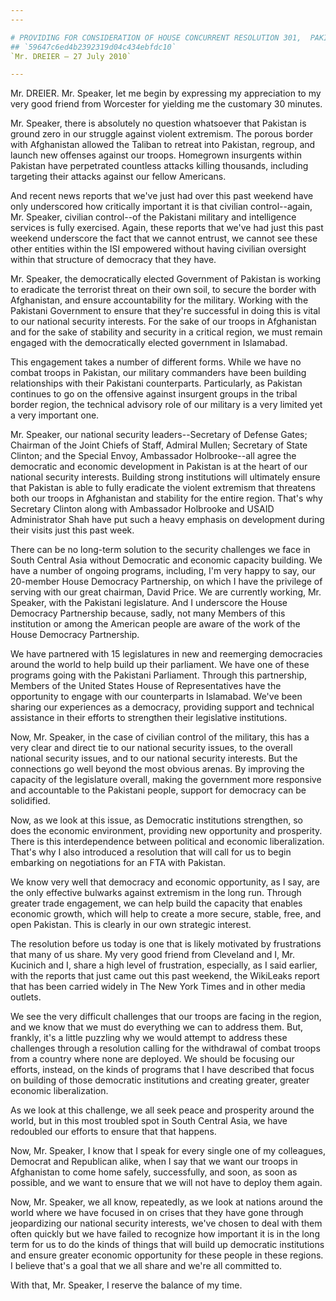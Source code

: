 ```yaml
---
---

# PROVIDING FOR CONSIDERATION OF HOUSE CONCURRENT RESOLUTION 301,  PAKISTAN WAR POWERS RESOLUTION
## `59647c6ed4b2392319d04c434ebfdc10`
`Mr. DREIER — 27 July 2010`

---
```



Mr. DREIER. Mr. Speaker, let me begin by expressing my appreciation 
to my very good friend from Worcester for yielding me the customary 30 
minutes.

Mr. Speaker, there is absolutely no question whatsoever that Pakistan 
is ground zero in our struggle against violent extremism. The porous 
border with Afghanistan allowed the Taliban to retreat into Pakistan, 
regroup, and launch new offenses against our troops. Homegrown 
insurgents within Pakistan have perpetrated countless attacks killing 
thousands, including targeting their attacks against our fellow 
Americans.

And recent news reports that we've just had over this past weekend 
have only underscored how critically important it is that civilian 
control--again, Mr. Speaker, civilian control--of the Pakistani 
military and intelligence services is fully exercised. Again, these 
reports that we've had just this past weekend underscore the fact that 
we cannot entrust, we cannot see these other entities within the ISI 
empowered without having civilian oversight within that structure of 
democracy that they have.

Mr. Speaker, the democratically elected Government of Pakistan is 
working to eradicate the terrorist threat on their own soil, to secure 
the border with Afghanistan, and ensure accountability for the 
military. Working with the Pakistani Government to ensure that they're 
successful in doing this is vital to our national security interests. 
For the sake of our troops in Afghanistan and for the sake of stability 
and security in a critical region, we must remain engaged with the 
democratically elected government in Islamabad.

This engagement takes a number of different forms. While we have no 
combat troops in Pakistan, our military commanders have been building 
relationships with their Pakistani counterparts. Particularly, as 
Pakistan continues to go on the offensive against insurgent groups in 
the tribal border region, the technical advisory role of our military 
is a very limited yet a very important one.

Mr. Speaker, our national security leaders--Secretary of Defense 
Gates; Chairman of the Joint Chiefs of Staff, Admiral Mullen; Secretary 
of State Clinton; and the Special Envoy, Ambassador Holbrooke--all 
agree the democratic and economic development in Pakistan is at the 
heart of our national security interests. Building strong institutions 
will ultimately ensure that Pakistan is able to fully eradicate the 
violent extremism that threatens both our troops in Afghanistan and 
stability for the entire region. That's why Secretary Clinton along 
with Ambassador Holbrooke and USAID Administrator Shah have put such a 
heavy emphasis on development during their visits just this past week.

There can be no long-term solution to the security challenges we face 
in South Central Asia without Democratic and economic capacity 
building. We have a number of ongoing programs, including, I'm very 
happy to say, our 20-member House Democracy Partnership, on which I 
have the privilege of serving with our great chairman, David Price. We 
are currently working, Mr. Speaker, with the Pakistani legislature. And 
I underscore the House Democracy Partnership because, sadly, not many 
Members of this institution or among the American people are aware of 
the work of the House Democracy Partnership.

We have partnered with 15 legislatures in new and reemerging 
democracies around the world to help build up their parliament. We have 
one of these programs going with the Pakistani Parliament. Through this 
partnership, Members of the United States House of Representatives have 
the opportunity to engage with our counterparts in Islamabad. We've 
been sharing our experiences as a democracy, providing support and 
technical assistance in their efforts to strengthen their legislative 
institutions.

Now, Mr. Speaker, in the case of civilian control of the military, 
this has a very clear and direct tie to our national security issues, 
to the overall national security issues, and to our national security 
interests. But the connections go well beyond the most obvious arenas. 
By improving the capacity of the legislature overall, making the 
government more responsive and accountable to the Pakistani people, 
support for democracy can be solidified.

Now, as we look at this issue, as Democratic institutions strengthen, 
so does the economic environment, providing new opportunity and 
prosperity. There is this interdependence between political and 
economic liberalization. That's why I also introduced a resolution that 
will call for us to begin embarking on negotiations for an FTA with 
Pakistan.

We know very well that democracy and economic opportunity, as I say, 
are the only effective bulwarks against extremism in the long run. 
Through greater trade engagement, we can help build the capacity that 
enables economic growth, which will help to create a more secure, 
stable, free, and open Pakistan. This is clearly in our own strategic 
interest.

The resolution before us today is one that is likely motivated by 
frustrations that many of us share. My very good friend from Cleveland 
and I, Mr. Kucinich and I, share a high level of frustration, 
especially, as I said earlier, with the reports that just came out this 
past weekend, the WikiLeaks report that has been carried widely in The 
New York Times and in other media outlets.

We see the very difficult challenges that our troops are facing in 
the region, and we know that we must do everything we can to address 
them. But, frankly, it's a little puzzling why we would attempt to 
address these challenges through a resolution calling for the 
withdrawal of combat troops from a country where none are deployed. We 
should be focusing our efforts, instead, on the kinds of programs that 
I have described that focus on building of those democratic 
institutions and creating greater, greater economic liberalization.

As we look at this challenge, we all seek peace and prosperity around 
the world, but in this most troubled spot in South Central Asia, we 
have redoubled our efforts to ensure that that happens.

Now, Mr. Speaker, I know that I speak for every single one of my 
colleagues, Democrat and Republican alike, when I say that we want our 
troops in Afghanistan to come home safely, successfully, and soon, as 
soon as possible, and we want to ensure that we will not have to deploy 
them again.

Now, Mr. Speaker, we all know, repeatedly, as we look at nations 
around the world where we have focused in on crises that they have gone 
through jeopardizing our national security interests, we've chosen to 
deal with them often quickly but we have failed to recognize how 
important it is in the long term for us to do the kinds of things that 
will build up democratic institutions and ensure greater economic 
opportunity for these people in these regions. I believe that's a goal 
that we all share and we're all committed to.

With that, Mr. Speaker, I reserve the balance of my time.
